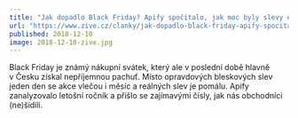 ```yaml
---
title: "Jak dopadlo Black Friday? Apify spočítalo, jak moc byly slevy e-shopů reálné"
url: "https://www.zive.cz/clanky/jak-dopadlo-black-friday-apify-spocitalo-jak-moc-byly-slevy-e-shopu-realne/sc-3-a-196281/default.aspx"
published: 2018-12-10
image: 2018-12-10-zive.jpg
---
```


Black Friday je známý nákupní svátek, který ale v&nbsp;poslední době hlavně v&nbsp;Česku získal nepříjemnou pachuť. Místo opravdových bleskových slev jeden den se akce vlečou i&nbsp;měsíc a reálných slev je pomálu. Apify zanalyzovalo letošní ročník a přišlo se zajímavými čísly, jak nás obchodníci (ne)šidili.